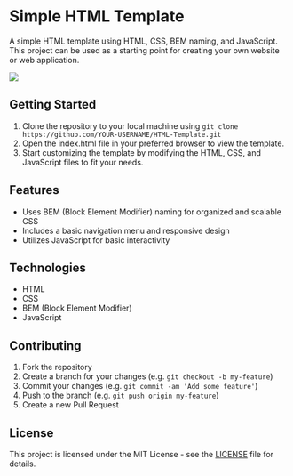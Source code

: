 # Simple HTML Template

A simple HTML template using HTML, CSS, BEM naming, and JavaScript. This project can be used as a starting point for creating your own website or web application.

![](https://i.imgur.com/kcoKW6R.png)

## Getting Started

1. Clone the repository to your local machine using `git clone https://github.com/YOUR-USERNAME/HTML-Template.git`
2. Open the index.html file in your preferred browser to view the template.
3. Start customizing the template by modifying the HTML, CSS, and JavaScript files to fit your needs.

## Features

- Uses BEM (Block Element Modifier) naming for organized and scalable CSS
- Includes a basic navigation menu and responsive design
- Utilizes JavaScript for basic interactivity

## Technologies

- HTML
- CSS
- BEM (Block Element Modifier)
- JavaScript

## Contributing

1. Fork the repository
2. Create a branch for your changes (e.g. `git checkout -b my-feature`)
3. Commit your changes (e.g. `git commit -am 'Add some feature'`)
4. Push to the branch (e.g. `git push origin my-feature`)
5. Create a new Pull Request

## License

This project is licensed under the MIT License - see the [LICENSE](LICENSE) file for details.
